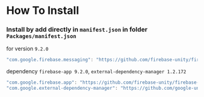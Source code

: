 # How To Install

### Install by add directly in `manifest.json` in folder `Packages/manifest.json`


for version `9.2.0`
```csharp
"com.google.firebase.messaging": "https://github.com/firebase-unity/firebase-messaging.git#9.2.0",
```


dependency `firebase-app 9.2.0`, `external-dependency-manager 1.2.172`
```csharp
"com.google.firebase.app": "https://github.com/firebase-unity/firebase-app.git#9.2.0",
"com.google.external-dependency-manager": "https://github.com/google-unity/external-dependency-manager.git#1.2.172",
```